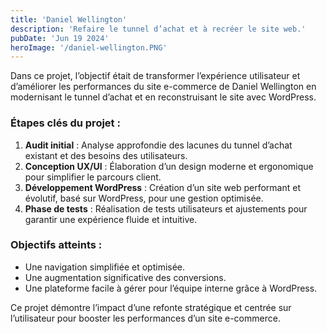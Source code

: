 ```yaml
---
title: 'Daniel Wellington'
description: 'Refaire le tunnel d’achat et à recréer le site web.'
pubDate: 'Jun 19 2024'
heroImage: '/daniel-wellington.PNG'
---
```


Dans ce projet, l’objectif était de transformer l’expérience utilisateur et d’améliorer les performances du site e-commerce de Daniel Wellington en modernisant le tunnel d’achat et en reconstruisant le site avec WordPress.

### Étapes clés du projet :
1. **Audit initial** : Analyse approfondie des lacunes du tunnel d’achat existant et des besoins des utilisateurs.
2. **Conception UX/UI** : Élaboration d’un design moderne et ergonomique pour simplifier le parcours client.
3. **Développement WordPress** : Création d’un site web performant et évolutif, basé sur WordPress, pour une gestion optimisée.
4. **Phase de tests** : Réalisation de tests utilisateurs et ajustements pour garantir une expérience fluide et intuitive.

### Objectifs atteints :
- Une navigation simplifiée et optimisée.
- Une augmentation significative des conversions.
- Une plateforme facile à gérer pour l’équipe interne grâce à WordPress.

Ce projet démontre l’impact d’une refonte stratégique et centrée sur l’utilisateur pour booster les performances d’un site e-commerce.


